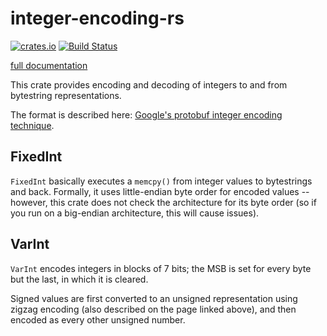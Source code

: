# integer-encoding-rs

[![crates.io](https://img.shields.io/crates/v/integer-encoding.svg)](https://crates.io/crates/integer-encoding)
[![Build Status](https://travis-ci.org/dermesser/integer-encoding-rs.svg?branch=master)](https://travis-ci.org/dermesser/integer-encoding-rs)

[full documentation](https://docs.rs/integer-encoding/)

This crate provides encoding and decoding of integers to and from bytestring
representations.

The format is described here: [Google's protobuf integer encoding technique](https://developers.google.com/protocol-buffers/docs/encoding).

## FixedInt

`FixedInt` basically executes a `memcpy()` from integer values to bytestrings
and back. Formally, it uses little-endian byte order for encoded values --
however, this crate does not check the architecture for its byte order (so if
you run on a big-endian architecture, this will cause issues).

## VarInt

`VarInt` encodes integers in blocks of 7 bits; the MSB is set for every byte but
the last, in which it is cleared.

Signed values are first converted to an unsigned representation using zigzag
encoding (also described on the page linked above), and then encoded as every
other unsigned number.

